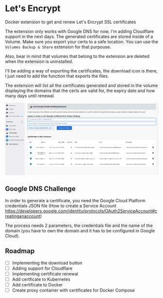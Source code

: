 # Let's Encrypt

Docker extension to get and renew Let's Encrypt SSL certificates

The extension only works with Google DNS for now, I'm adding Cloudflare support in the next days. The generated certificates are stored inside of a Volume. Make sure you export your certs to a safe location. You can use the `Volumes Backup & Share` extension for that purpouse.

Also, bear in mind that volumes that belong to the extension are deleted when the extension is uninstalled.

I'll be adding a way of exporting the certificates, the download icon is there, I just need to add the function that exports the files.

The extension will list all the certificates generated and stored in the volume displaying the domains that the certs are valid for, the expiry date and how many days until renewal.

![screen shot](screenshot.png "Extension Screenshot")

## Google DNS Challenge

In order to generate a certificate, you need the Google Cloud Platform credentials JSON file (How to create a Service Account https://developers.google.com/identity/protocols/OAuth2ServiceAccount#creatinganaccount)

The process needs 2 parameters, the credentials file and the name of the domain (you have to own the domain and it has to be configured in Google Cloud).

## Roadmap

- [ ] Implementing the download button
- [ ] Adding support for Cloudflare
- [ ] Implementing certificate renewal
- [ ] Add certficate to Kubernetes
- [ ] Add certificate to Docker
- [ ] Create proxy container with certificates for Docker Compose
